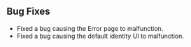 ## Bug Fixes

* Fixed a bug causing the Error page to malfunction.
* Fixed a bug causing the default identity UI to malfunction.